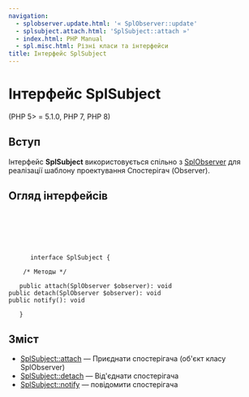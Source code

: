 ```yaml
---
navigation:
  - splobserver.update.html: '« SplObserver::update'
  - splsubject.attach.html: 'SplSubject::attach »'
  - index.html: PHP Manual
  - spl.misc.html: Різні класи та інтерфейси
title: Інтерфейс SplSubject
---
```

# Інтерфейс SplSubject

(PHP 5> = 5.1.0, PHP 7, PHP 8)

## Вступ

Інтерфейс **SplSubject** використовується спільно з [SplObserver](class.splobserver.html) для реалізації шаблону проектування Спостерігач (Observer).

## Огляд інтерфейсів

```classsynopsis

     
    

    
     
      interface SplSubject {

    /* Методы */
    
   public attach(SplObserver $observer): void
public detach(SplObserver $observer): void
public notify(): void

   }
```

## Зміст

-   [SplSubject::attach](splsubject.attach.html) — Приєднати спостерігача (об'єкт класу SplObserver)
-   [SplSubject::detach](splsubject.detach.html) — Від'єднати спостерігача
-   [SplSubject::notify](splsubject.notify.html) — повідомити спостерігача
